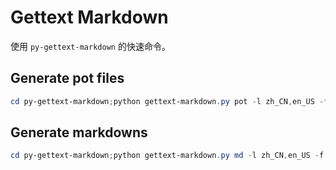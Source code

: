 # Gettext Markdown


使用 `py-gettext-markdown` 的快速命令。

## Generate pot files
```powershell
cd py-gettext-markdown;python gettext-markdown.py pot -l zh_CN,en_US -f ../ -c true;cd ../;
```

## Generate markdowns
```powershell
cd py-gettext-markdown;python gettext-markdown.py md -l zh_CN,en_US -f ../ -c true;cd ../;
```

